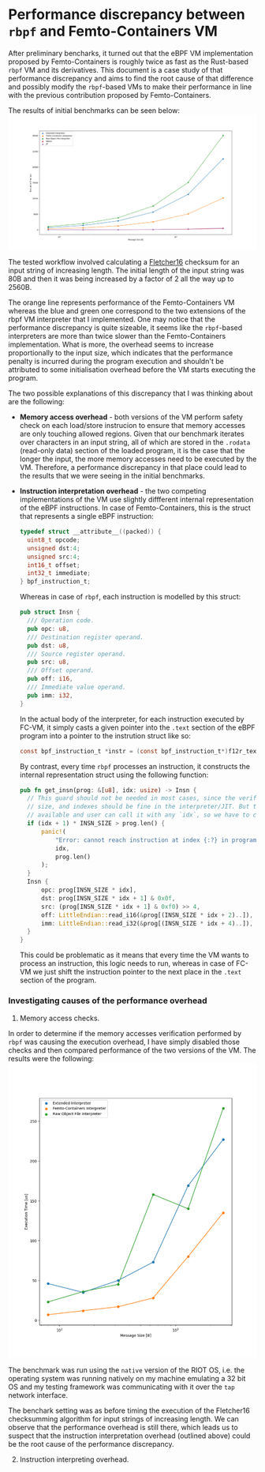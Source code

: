 
# Performance discrepancy between `rbpf` and Femto-Containers VM

After preliminary bencharks, it turned out that the eBPF VM implementation
proposed by Femto-Containers is roughly twice as fast as the Rust-based `rbpf`
VM and its derivatives. This document is a case study of that performance discrepancy
and aims to find the root cause of that difference and possibly modify the
`rbpf`-based VMs to make their performance in line with the previous contribution
proposed by Femto-Containers.

The results of initial benchmarks can be seen below:
![fletcher16 Benchmarks](./benchmark_fletcher16.png)

The tested workflow involved calculating a [Fletcher16](https://en.wikipedia.org/wiki/Fletcher%27s_checksum)
checksum for an input string of increasing length. The initial length of the
input string was 80B and then it was being increased by a factor of 2 all the
way up to 2560B.

The orange line represents performance of the Femto-Containers VM whereas the
blue and green one correspond to the two extensions of the rbpf VM interpreter
that I implemented. One may notice that the performance discrepancy is quite
sizeable, it seems like the `rbpf`-based interpreters are more than twice slower
than the Femto-Containers implementation. What is more, the overhead seems
to increase proportionally to the input size, which indicates that the performance
penalty is incurred during the program execution and shouldn't be attributed to
some initialisation overhead before the VM starts executing the program.

The two possible explanations of this discrepancy that I was thinking about
are the following:

- **Memory access overhead** - both versions of the VM perform safety check on
  each load/store instrucion to ensure that memory accesses are only touching
  allowed regions. Given that our benchmark iterates over characters in an input
  string, all of which are stored in the `.rodata` (read-only data) section of the
  loaded program, it is the case that the longer the input, the more memory accesses
  need to be executed by the VM. Therefore, a performance discrepancy in that place
  could lead to the results that we were seeing in the initial benchmarks.

- **Instruction interpretation overhead** - the two competing implementations
  of the VM use slightly diffferent internal representation of the eBPF instructions.
  In case of Femto-Containers, this is the struct that represents a single eBPF instruction:
  ```C
  typedef struct __attribute__((packed)) {
    uint8_t opcode;
    unsigned dst:4;
    unsigned src:4;
    int16_t offset;
    int32_t immediate;
  } bpf_instruction_t;
  ```
  Whereas in case of `rbpf`, each instruction is modelled by this struct:
  ```rust
  pub struct Insn {
    /// Operation code.
    pub opc: u8,
    /// Destination register operand.
    pub dst: u8,
    /// Source register operand.
    pub src: u8,
    /// Offset operand.
    pub off: i16,
    /// Immediate value operand.
    pub imm: i32,
  }
  ```
  In the actual body of the interpreter, for each instruction executed by FC-VM,
  it simply casts a given pointer into the `.text` section of the eBPF program
  into a pointer to the instrution struct like so:
  ```c
  const bpf_instruction_t *instr = (const bpf_instruction_t*)f12r_text(femtoc);

  ```
  By contrast, every time `rbpf` processes an instruction, it constructs the
  internal representation struct using the following function:
  ```rust
  pub fn get_insn(prog: &[u8], idx: usize) -> Insn {
    // This guard should not be needed in most cases, since the verifier already checks the program
    // size, and indexes should be fine in the interpreter/JIT. But this function is publicly
    // available and user can call it with any `idx`, so we have to check anyway.
    if (idx + 1) * INSN_SIZE > prog.len() {
        panic!(
            "Error: cannot reach instruction at index {:?} in program containing {:?} bytes",
            idx,
            prog.len()
        );
    }
    Insn {
        opc: prog[INSN_SIZE * idx],
        dst: prog[INSN_SIZE * idx + 1] & 0x0f,
        src: (prog[INSN_SIZE * idx + 1] & 0xf0) >> 4,
        off: LittleEndian::read_i16(&prog[(INSN_SIZE * idx + 2)..]),
        imm: LittleEndian::read_i32(&prog[(INSN_SIZE * idx + 4)..]),
    }
  }
  ```
  This could be problematic as it means that every time the VM wants to process
  an instruction, this logic needs to run, whereas in case of FC-VM we just
  shift the instruction pointer to the next place in the `.text` section of the program.

### Investigating causes of the performance overhead

1. Memory access checks.

In order to determine if the memory accesses verification performed by `rbpf` was
causing the execution overhead, I have simply disabled those checks and then compared
performance of the two versions of the VM. The results were the following:
![Benchmark without memory access checks](./memory_access_overhead_investigation.png)

The benchmark was run using the `native` version of the RIOT OS, i.e. the operating
system was running natively on my machine emulating a 32 bit OS and my testing
framework was communicating with it over the `tap` network interface.

The benchark setting was as before timing the execution of the Fletcher16
checksumming algorithm for input strings of increasing length. We can observe
that the performance overhead is still there, which leads us to suspect that
the instruction interpretation overhead (outlined above) could be the root
cause of the performance discrepancy.

2. Instruction interpreting overhead.

